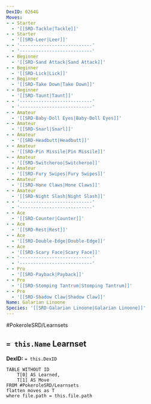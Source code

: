 ```yaml
---
DexID: 0264G
Moves:
- - Starter
  - '[[SRD-Tackle|Tackle]]'
- - Starter
  - '[[SRD-Leer|Leer]]'
- - '---------------------------'
  - '---------------------------'
- - Beginner
  - '[[SRD-Sand Attack|Sand Attack]]'
- - Beginner
  - '[[SRD-Lick|Lick]]'
- - Beginner
  - '[[SRD-Take Down|Take Down]]'
- - Beginner
  - '[[SRD-Taunt|Taunt]]'
- - '---------------------------'
  - '---------------------------'
- - Amateur
  - '[[SRD-Baby-Doll Eyes|Baby-Doll Eyes]]'
- - Amateur
  - '[[SRD-Snarl|Snarl]]'
- - Amateur
  - '[[SRD-Headbutt|Headbutt]]'
- - Amateur
  - '[[SRD-Pin Missile|Pin Missile]]'
- - Amateur
  - '[[SRD-Switcheroo|Switcheroo]]'
- - Amateur
  - '[[SRD-Fury Swipes|Fury Swipes]]'
- - Amateur
  - '[[SRD-Hone Claws|Hone Claws]]'
- - Amateur
  - '[[SRD-Night Slash|Night Slash]]'
- - '---------------------------'
  - '---------------------------'
- - Ace
  - '[[SRD-Counter|Counter]]'
- - Ace
  - '[[SRD-Rest|Rest]]'
- - Ace
  - '[[SRD-Double-Edge|Double-Edge]]'
- - Ace
  - '[[SRD-Scary Face|Scary Face]]'
- - '---------------------------'
  - '---------------------------'
- - Pro
  - '[[SRD-Payback|Payback]]'
- - Pro
  - '[[SRD-Stomping Tantrum|Stomping Tantrum]]'
- - Pro
  - '[[SRD-Shadow Claw|Shadow Claw]]'
Name: Galarian Linoone
Species: '[[SRD-Galarian Linoone|Galarian Linoone]]'
---
```


#PokeroleSRD/Learnsets

## `= this.Name` Learnset

**DexID:** `= this.DexID`

```dataview
TABLE WITHOUT ID
    T[0] AS Learned,
    T[1] AS Move
FROM #PokeroleSRD/Learnsets
flatten moves as T
where file.path = this.file.path
```
